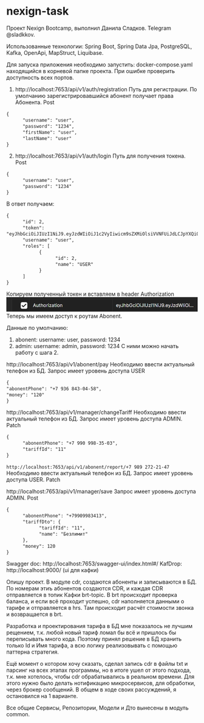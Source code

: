 # nexign-task

Проект Nexign Bootcamp, выполнил Данила Сладков. Telegram @sladkkov.

Использованные технологии: 
Spring Boot, Spring Data Jpa, PostgreSQL, Kafka, OpenApi, MapStruct, Liquibase. 

Для запуска приложения необходимо запустить: docker-compose.yaml находящийся в корневой папке проекта. При ошибке проверить доступность всех портов. 

1. http://localhost:7653/api/v1/auth/registration Путь для регистрации. По умолчанию зарегистрировавшийся абонент получает права Абонента. Post

```
{
      "username": "user",
      "password": "1234",
      "firstName": "user",
      "lastName": "user"
}
```
2. http://localhost:7653/api/v1/auth/login Путь для получения токена.  Post
```
{
      "username": "user",
      "password": "1234"
}
```
В ответ получаем: 
```
{
      "id": 2,
      "token": "eyJhbGciOiJIUzI1NiJ9.eyJzdWIiOiJ1c2VyIiwicm9sZXMiOlsiVVNFUiJdLCJpYXQiOjE2ODI5OTAxNzMsImV4cCI6MTY4Mjk5Mzc3M30.SwzOmapU6Kd0FB1PcU8NR2y0hW81ImFz7fsSv1Vn7jQ",
      "username": "user",
      "roles": [
            {
                  "id": 2,
                  "name": "USER"
            }
      ]
}
```
Копируем полученный токен и вставляем в header Authorization
![img.png](img.png)
Теперь мы имеем доступ к роутам Abonent.

Данные по умолчанию:
1. abonent: username: user, password: 1234
2. admin: username: admin, password: 1234 
С ними можно начать работу с шага 2.

http://localhost:7653/api/v1/abonent/pay Необходимо ввести актуальный телефон из БД. Запрос имеет уровень доступа USER
```
{
"abonentPhone": "+7 936 843-04-58",
"money": "120"
}
```
http://localhost:7653/api/v1/manager/changeTariff Необходимо ввести актуальный телефон из БД. Запрос имеет уровень доступа ADMIN. Patch 
```
{
      "abonentPhone": "+7 990 998-35-03",
      "tariffId": "11"
}
```
```http://localhost:7653/api/v1/abonent/report/+7 989 272-21-47``` Необходимо ввести актуальный телефон из БД. Запрос имеет уровень доступа USER. Patch

http://localhost:7653/api/v1/manager/save Запрос имеет уровень доступа ADMIN. Post 
```
{
      "abonentPhone": "+79909983413",
      "tariffDto": {
            "tariffId": "11",
            "name": "Безлимит"
      },
      "money": 120
}
```




Swagger doc: http://localhost:7653/swagger-ui/index.html#/ 
KafDrop: http://localhost:9000/ (ui для кафки)


Опишу проект. В модуле cdr, создаются абоненты и записываются в БД. По номерам этиъ абонентов создаются CDR, и каждая CDR отправляется в топик Кафки brt-topic. 
В brt происходит проверка баланса, и если всё проходит успешно, cdr наполняется данными о тарифе и отправляется в hrs. Там происходит расчёт стоимости звонка и возвращается в brt.

Разработка и проектирования тарифа в БД мне показалось не лучшим рещением, т.к. любой новый тариф ломал бы всё и пришлось бы переписывать много кода. 
Поэтому принял решение в БД хранить только Id и Имя тарифа, а всю логику реализовывать с помощью паттерна стратегия.

Ещё момент о котором хочу сказать, сделал запись cdr в файлы txt и парсинг на всех этапах программы, но в итоге ушел от этого подхода, т.к. мне хотелось, 
чтобы cdr обрабатывались в реальном времени. Для этого нужно было делать нотификацию микросервисов, для обработки, через брокер сообщений. 
В общем в ходе своих рассуждений, я остановился на 1 варианте. 

Все общие Сервисы, Репозитории, Модели и Дто вынесены в модуль common.


